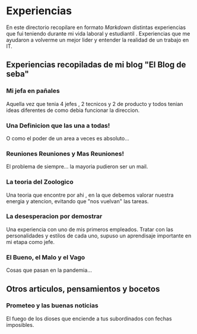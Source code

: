# Experiencias

En este directorio recopilare en formato *Markdown* distintas experiencias que fui teniendo durante mi vida laboral y estudiantil . Experiencias que me ayudaron a volverme un mejor lider y entender la realidad de un trabajo en IT.

## Experiencias recopiladas de mi blog "El Blog de seba"

### Mi jefa en pañales
Aquella vez que tenia 4 jefes , 2 tecnicos y 2 de producto y todos tenian ideas diferentes de como debia funcionar la direccion.

### Una Definicion que las una a todas!
O como el poder de un area a veces es absoluto...

### Reuniones Reuniones y Mas Reuniones!
El problema de siempre... la mayoria pudieron ser un mail.

### La teoria del Zoologico
Una teoria que encontre por ahi , en la que debemos valorar nuestra energia y atencion, evitando que "nos vuelvan" las tareas.

### La desesperacion por demostrar
Una experiencia con uno de mis primeros empleados. Tratar con las personalidades y estilos de cada uno, supuso un aprendisaje importante en mi etapa como jefe.

### El Bueno, el Malo y el Vago
Cosas que pasan en la pandemia...

## Otros articulos, pensamientos y bocetos

### Prometeo y las buenas noticias
El fuego de los dioses que enciende a tus subordinados con fechas imposibles.

